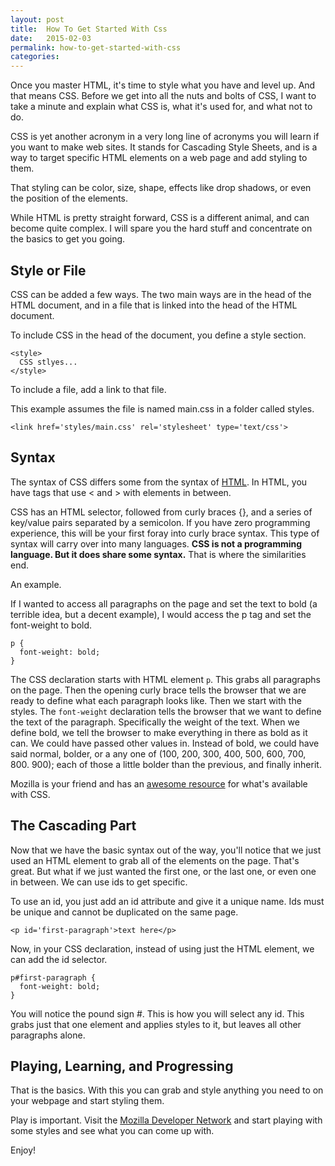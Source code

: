 ```yaml
---
layout: post
title:  How To Get Started With Css
date:   2015-02-03
permalink: how-to-get-started-with-css
categories:
---
```


Once you master HTML, it's time to style what you have and level up. And that means CSS. Before we get into all the nuts and bolts of CSS, I want to take a minute and explain what CSS is, what it's used for, and what not to do.

CSS is yet another acronym in a very long line of acronyms you will learn if you want to make web sites. It stands for Cascading Style Sheets, and is a way to target specific HTML elements on a web page and add styling to them.

That styling can be color, size, shape, effects like drop shadows, or even the position of the elements.

While HTML is pretty straight forward, CSS is a different animal, and can become quite complex. I will spare you the hard stuff and concentrate on the basics to get you going.


## Style or File
CSS can be added a few ways. The two main ways are in the head of the HTML document, and in a file that is linked into the head of the HTML document.

To include CSS in the head of the document, you define a style section.

    <style>
      CSS stlyes...
    </style>

To include a file, add a link to that file.

This example assumes the file is named main.css in a folder called styles.

    <link href='styles/main.css' rel='stylesheet' type='text/css'>


## Syntax
The syntax of CSS differs some from the syntax of [HTML](http://scottradcliff.com/post/getting_started_with_web_development). In HTML, you have tags that use < and > with elements in between.

CSS has an HTML selector, followed from curly braces {}, and a series of key/value pairs separated by a semicolon. If you have zero programming experience, this will be your first foray into curly brace syntax. This type of syntax will carry over into many languages. **CSS is not a programming language. But it does share some syntax.** That is where the similarities end.

An example.

If I wanted to access all paragraphs on the page and set the text to bold (a terrible idea, but a decent example), I would access the p tag and set the font-weight to bold.

    p {
      font-weight: bold;
    }

The CSS declaration starts with HTML element `p`. This grabs all paragraphs on the page. Then the opening curly brace tells the browser that we are ready to define what each paragraph looks like. Then we start with the styles. The `font-weight` declaration tells the browser that we want to define the text of the paragraph. Specifically the weight of the text. When we define bold, we tell the browser to make everything in there as bold as it can. We could have passed other values in. Instead of bold, we could have said normal, bolder, or a any one of (100, 200, 300, 400, 500, 600, 700, 800. 900); each of those a little bolder than the previous, and finally inherit.

Mozilla is your friend and has an [awesome resource](https://developer.mozilla.org/en-US/docs/Web/CSS) for what's available with CSS.

## The Cascading Part
Now that we have the basic syntax out of the way, you'll notice that we just used an HTML element to grab all of the elements on the page. That's great. But what if we just wanted the first one, or the last one, or even one in between. We can use ids to get specific.

To use an id, you just add an id attribute and give it a unique name. Ids must be unique and cannot be duplicated on the same page.

    <p id='first-paragraph'>text here</p>

Now, in your CSS declaration, instead of using just the HTML element, we can add the id selector.

    p#first-paragraph {
      font-weight: bold;
    }

You will notice the pound sign #. This is how you will select any id. This grabs just that one element and applies styles to it, but leaves all other paragraphs alone.

## Playing, Learning, and Progressing
That is the basics. With this you can grab and style anything you need to on your webpage and start styling them.

Play is important. Visit the [Mozilla Developer Network](https://developer.mozilla.org/en-US/docs/Web/CSS) and start playing with some styles and see what you can come up with.

Enjoy!

